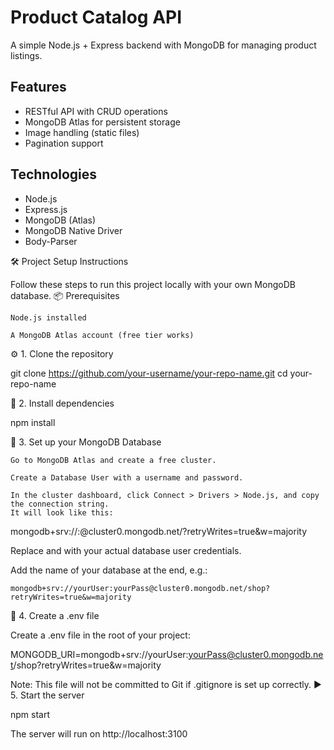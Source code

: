 # Product Catalog API

A simple Node.js + Express backend with MongoDB for managing product listings.

## Features

- RESTful API with CRUD operations
- MongoDB Atlas for persistent storage
- Image handling (static files)
- Pagination support

## Technologies

- Node.js
- Express.js
- MongoDB (Atlas)
- MongoDB Native Driver
- Body-Parser

🛠 Project Setup Instructions

Follow these steps to run this project locally with your own MongoDB database.
📦 Prerequisites

    Node.js installed

    A MongoDB Atlas account (free tier works)

⚙️ 1. Clone the repository

git clone https://github.com/your-username/your-repo-name.git
cd your-repo-name

📁 2. Install dependencies

npm install

🔐 3. Set up your MongoDB Database

    Go to MongoDB Atlas and create a free cluster.

    Create a Database User with a username and password.

    In the cluster dashboard, click Connect > Drivers > Node.js, and copy the connection string.
    It will look like this:


mongodb+srv://<username>:<password>@cluster0.mongodb.net/?retryWrites=true&w=majority

Replace <username> and <password> with your actual database user credentials.

Add the name of your database at the end, e.g.:

    mongodb+srv://yourUser:yourPass@cluster0.mongodb.net/shop?retryWrites=true&w=majority

🧪 4. Create a .env file

Create a .env file in the root of your project:

MONGODB_URI=mongodb+srv://yourUser:yourPass@cluster0.mongodb.net/shop?retryWrites=true&w=majority

Note: This file will not be committed to Git if .gitignore is set up correctly.
▶️ 5. Start the server

npm start

The server will run on http://localhost:3100
